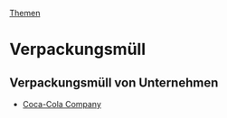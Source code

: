 [Themen](../thema.html)

# Verpackungsmüll

## Verpackungsmüll von Unternehmen

* [Coca-Cola Company](../konzerne/coca-cola_co#verpackungsmuell)
